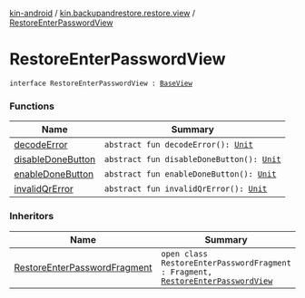 [kin-android](../../index.md) / [kin.backupandrestore.restore.view](../index.md) / [RestoreEnterPasswordView](./index.md)

# RestoreEnterPasswordView

`interface RestoreEnterPasswordView : `[`BaseView`](../../kin.backupandrestore.base/-base-view.md)

### Functions

| Name | Summary |
|---|---|
| [decodeError](decode-error.md) | `abstract fun decodeError(): `[`Unit`](https://kotlinlang.org/api/latest/jvm/stdlib/kotlin/-unit/index.html) |
| [disableDoneButton](disable-done-button.md) | `abstract fun disableDoneButton(): `[`Unit`](https://kotlinlang.org/api/latest/jvm/stdlib/kotlin/-unit/index.html) |
| [enableDoneButton](enable-done-button.md) | `abstract fun enableDoneButton(): `[`Unit`](https://kotlinlang.org/api/latest/jvm/stdlib/kotlin/-unit/index.html) |
| [invalidQrError](invalid-qr-error.md) | `abstract fun invalidQrError(): `[`Unit`](https://kotlinlang.org/api/latest/jvm/stdlib/kotlin/-unit/index.html) |

### Inheritors

| Name | Summary |
|---|---|
| [RestoreEnterPasswordFragment](../-restore-enter-password-fragment/index.md) | `open class RestoreEnterPasswordFragment : Fragment, `[`RestoreEnterPasswordView`](./index.md) |
